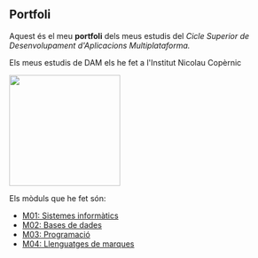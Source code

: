 ## Portfoli

Aquest és el meu **portfoli** dels meus estudis del *Cicle Superior de Desenvolupament d'Aplicacions Multiplataforma.*

Els meus estudis de DAM els he fet a l'Institut Nicolau Copèrnic

<img src="https://copernic.cat/images/logos/logo-header.png" width="200px">

Els mòduls que he fet són:
- [M01: Sistemes informàtics](https://github.com/PolNie/Portfoli/tree/main/Moduls/M01%20Sistemes%20informatics)
- [M02: Bases de dades](https://github.com/PolNie/Portfoli/tree/main/Moduls/M02%20Bases%20de%20dades)
- [M03: Programació](https://github.com/PolNie/Portfoli/tree/main/Moduls/M03%20Programacio)
- [M04: Llenguatges de marques](https://github.com/PolNie/Portfoli/tree/main/Moduls/M04%20Llenguatge%20de%20marques)
